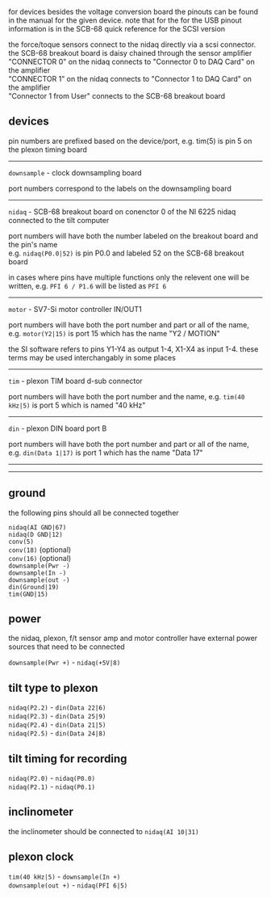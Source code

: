 
for devices besides the voltage conversion board the pinouts can be found in the manual for the given device. note that for the for the USB pinout information is in the SCB-68 quick reference for the SCSI version

the force/toque sensors connect to the nidaq directly via a scsi connector. the SCB-68 breakout board is daisy chained through the sensor amplifier  
"CONNECTOR 0" on the nidaq connects to "Connector 0 to DAQ Card" on the amplifier  
"CONNECTOR 1" on the nidaq connects to "Connector 1 to DAQ Card" on the amplifier  
"Connector 1 from User" connects to the SCB-68 breakout board

## devices

pin numbers are prefixed based on the device/port, e.g. tim(5) is pin 5 on the plexon timing board

---
`downsample` - clock downsampling board

port numbers correspond to the labels on the downsampling board

---
`nidaq` - SCB-68 breakout board on conenctor 0 of the NI 6225 nidaq connected to the tilt computer

port numbers will have both the number labeled on the breakout board and the pin's name  
e.g. `nidaq(P0.0|52)` is pin P0.0 and labeled 52 on the SCB-68 breakout board

in cases where pins have multiple functions only the relevent one will be written, e.g. `PFI 6 / P1.6` will be listed as `PFI 6`

---
`motor` - SV7-Si motor controller IN/OUT1

port numbers will have both the port number and part or all of the name, e.g. `motor(Y2|15)` is port 15 which has the name "Y2 / MOTION"

the SI software refers to pins Y1-Y4 as output 1-4, X1-X4 as input 1-4. these terms may be used interchangably in some places

---
`tim` - plexon TIM board d-sub connector

port numbers will have both the port number and the name, e.g. `tim(40 kHz|5)` is port 5 which is named "40 kHz"

---
`din` - plexon DIN board port B

port numbers will have both the port number and part or all of the name, e.g. `din(Data 1|17)` is port 1 which has the name "Data 17"

---
---

## ground
the following pins should all be connected together

`nidaq(AI GND|67)`  
`nidaq(D GND|12)`  
`conv(5)`  
`conv(18)` (optional)  
`conv(16)` (optional)  
`downsample(Pwr -)`  
`downsample(In -)`  
`downsample(out -)`  
`din(Ground|19)`  
`tim(GND|15)`

## power
the nidaq, plexon, f/t sensor amp and motor controller have external power sources that need to be connected

`downsample(Pwr +)` - `nidaq(+5V|8)`

## tilt type to plexon

`nidaq(P2.2)` - `din(Data 22|6)`  
`nidaq(P2.3)` - `din(Data 25|9)`  
`nidaq(P2.4)` - `din(Data 21|5)`  
`nidaq(P2.5)` - `din(Data 24|8)`

## tilt timing for recording

`nidaq(P2.0)` - `nidaq(P0.0)`  
`nidaq(P2.1)` - `nidaq(P0.1)`

## inclinometer

the inclinometer should be connected to `nidaq(AI 10|31)`

## plexon clock

`tim(40 kHz|5)` - `downsample(In +)`  
`downsample(out +)` - `nidaq(PFI 6|5)`

